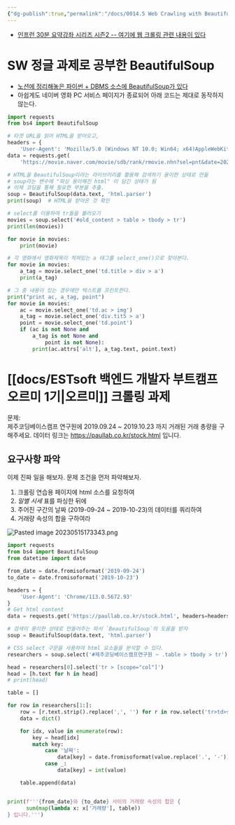 ```yaml
---
{"dg-publish":true,"permalink":"/docs/0014.5 Web Crawling with Beautiful Soup & requests/","title":"0014.5 Web Crawling with Beautiful Soup & requests"}
---
```


- [인프런 30분 요약강좌 시리즈 시즌2 -- 여기에 웹 크롤링 관련 내용이 있다](https://inf.run/sxmp)

# SW 정글 과제로 공부한 BeautifulSoup

- [노션에 정리해놓은 파이썬 + DBMS 소스에 BeautifulSoup가 있다](https://choiwheatley.notion.site/Ch3-DBMS-Python-mongoDB-8e1e9c269abb4cabbab7006f69c61146) 
- 아쉽게도 네이버 영화 PC 서비스 페이지가 종료되어 아래 코드는 제대로 동작하지 않는다.

```python
import requests
from bs4 import BeautifulSoup

# 타겟 URL을 읽어 HTML을 받아오고,
headers = {
    'User-Agent': 'Mozilla/5.0 (Windows NT 10.0; Win64; x64)AppleWebKit/537.36 (KHTML, like Gecko) Chrome/73.0.3683.86 Safari/537.36'}
data = requests.get(
    'https://movie.naver.com/movie/sdb/rank/rmovie.nhn?sel=pnt&date=20200303', headers=headers)

# HTML을 BeautifulSoup이라는 라이브러리를 활용해 검색하기 용이한 상태로 만듦
# soup라는 변수에 "파싱 용이해진 html" 이 담긴 상태가 됨
# 이제 코딩을 통해 필요한 부분을 추출.
soup = BeautifulSoup(data.text, 'html.parser')
print(soup)  # HTML을 받아온 것 확인

# select를 이용하여 tr들을 불러오기
movies = soup.select('#old_content > table > tbody > tr')
print(len(movies))

for movie in movies:
    print(movie)

# 각 영화에서 영화제목이 적혀있는 a 태그를 select_one()으로 찾아본다.
for movie in movies:
    a_tag = movie.select_one('td.title > div > a')
    print(a_tag)

# 그 중 내용이 있는 경우에만 텍스트를 프린트한다.
print("print ac, a_tag, point")
for movie in movies:
    ac = movie.select_one('td.ac > img')
    a_tag = movie.select_one('div.tit5 > a')
    point = movie.select_one('td.point')
    if (ac is not None and
        a_tag is not None and
            point is not None):
        print(ac.attrs['alt'], a_tag.text, point.text)
```

# [[docs/ESTsoft 백엔드 개발자 부트캠프 오르미 1기\|오르미]] 크롤링 과제

문제:  
	제주코딩베이스캠프 연구원에 2019.09.24 ~ 2019.10.23 까지 거래된 거래 총량을 구해주세요. 데이터 링크는 <https://paullab.co.kr/stock.html> 입니다.

## 요구사항 파악

이제 진짜 일을 해보자. 문제 조건을 먼저 파악해보자.

1. 크롤링 연습용 페이지에 html 소스를 요청하여 
2. *일별 시세* 표를 파싱한 뒤에
3. 주어진 구간의 날짜 (2019-09-24 ~ 2019-10-23)의 데이터를 쿼리하여
4. 거래량 속성의 합을 구하여라

![Pasted image 20230515173343.png](/img/user/docs/assets/Pasted%20image%2020230515173343.png)

```python
import requests
from bs4 import BeautifulSoup
from datetime import date

from_date = date.fromisoformat('2019-09-24')
to_date = date.fromisoformat('2019-10-23')

headers = {
    'User-Agent': 'Chrome/113.0.5672.93'
}
# Get html content
data = requests.get('https://paullab.co.kr/stock.html', headers=headers)

# 검색이 용이한 상태로 만들어주는 파서 `BeautifulSoup`의 도움을 받자
soup = BeautifulSoup(data.text, 'html.parser')

# CSS select 구문을 사용하여 html 요소들을 분석할 수 있다.
researchers = soup.select('#제주코딩베이스캠프연구원 ~ .table > tbody > tr')

head = researchers[0].select('tr > [scope="col"]')
head = [h.text for h in head]
# print(head)

table = []

for row in researchers[1:]:
    row = [r.text.strip().replace(',', '') for r in row.select('tr>td>span')]
    data = dict()

    for idx, value in enumerate(row):
        key = head[idx]
        match key:
            case '날짜':
                data[key] = date.fromisoformat(value.replace('.', '-'))
            case _:
                data[key] = int(value)

    table.append(data)


print(f'''{from_date}와 {to_date} 사이의 거래량 속성의 합은 {
      sum(map(lambda x: x['거래량'], table))
} 입니다.''')

```
